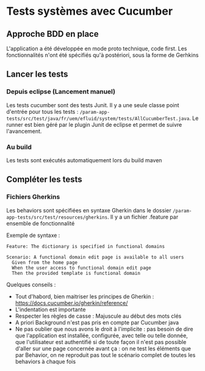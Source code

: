 # Tests systèmes avec Cucumber

## Approche BDD en place

L'application a été développée en mode proto technique, code first. Les fonctionnalités n'ont été spécifiés qu'à postériori, sous la forme de Gerhkins

## Lancer les tests 

### Depuis eclipse (Lancement manuel)

Les tests cucumber sont des tests Junit. Il y a une seule classe point d'entrée pour tous les tests : ``/param-app-tests/src/test/java/fr/uem/efluid/system/tests/AllCucumberTest.java``. Le runner est bien géré par le plugin Junit de eclipse et permet de suivre l'avancement.

### Au build

Les tests sont exécutés automatiquement lors du build maven

## Compléter les tests

### Fichiers Gherkins

Les behaviors sont spécifiées en syntaxe Gherkin dans le dossier ``/param-app-tests/src/test/resources/gherkins``. Il y a un fichier .feature par ensemble de fonctionnalité

Exemple de syntaxe : 

    Feature: The dictionary is specified in functional domains
  
    Scenario: A functional domain edit page is available to all users
      Given from the home page
      When the user access to functional domain edit page
      Then the provided template is functional domain

Quelques conseils :

* Tout d'habord, bien maitriser les principes de Gherkin : https://docs.cucumber.io/gherkin/reference/
* L'indentation est importante
* Respecter les règles de casse : Majuscule au début des mots clés
* A priori Background n'est pas pris en compte par Cucumber java
* Ne pas oublier que nous avons le droit à l'implicite : pas besoin de dire que l'application est installée, configurée, avec telle ou telle donnée, que l'utilisateur est authentifié si de toute façon il n'est pas possible d'aller sur une page concernée avant ça : on ne test les éléments que par Behavior, on ne reproduit pas tout le scénario complet de toutes les behaviors à chaque fois



